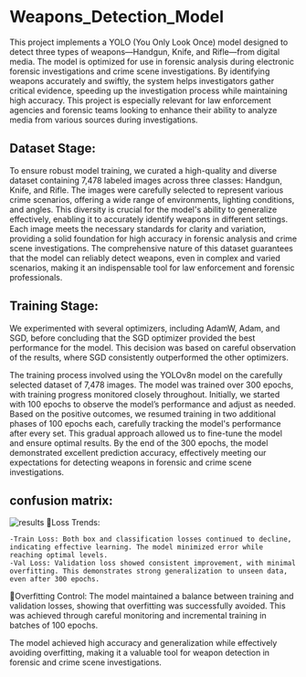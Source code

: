 # Weapons_Detection_Model
This project implements a YOLO (You Only Look Once) model designed to detect three types of weapons—Handgun, Knife, and Rifle—from digital media. The model is optimized for use in forensic analysis during electronic forensic investigations and crime scene investigations. By identifying weapons accurately and swiftly, the system helps investigators gather critical evidence, speeding up the investigation process while maintaining high accuracy. This project is especially relevant for law enforcement agencies and forensic teams looking to enhance their ability to analyze media from various sources during investigations.

## Dataset Stage:
To ensure robust model training, we curated a high-quality and diverse dataset containing 7,478 labeled images across three classes: Handgun, Knife, and Rifle. The images were carefully selected to represent various crime scenarios, offering a wide range of environments, lighting conditions, and angles. This diversity is crucial for the model's ability to generalize effectively, enabling it to accurately identify weapons in different settings. Each image meets the necessary standards for clarity and variation, providing a solid foundation for high accuracy in forensic analysis and crime scene investigations. The comprehensive nature of this dataset guarantees that the model can reliably detect weapons, even in complex and varied scenarios, making it an indispensable tool for law enforcement and forensic professionals.

## Training Stage:
We experimented with several optimizers, including AdamW, Adam, and SGD, before concluding that the SGD optimizer provided the best performance for the model. This decision was based on careful observation of the results, where SGD consistently outperformed the other optimizers.

The training process involved using the YOLOv8n model on the carefully selected dataset of 7,478 images. The model was trained over 300 epochs, with training progress monitored closely throughout. Initially, we started with 100 epochs to observe the model’s performance and adjust as needed. Based on the positive outcomes, we resumed training in two additional phases of 100 epochs each, carefully tracking the model's performance after every set. This gradual approach allowed us to fine-tune the model and ensure optimal results. By the end of the 300 epochs, the model demonstrated excellent prediction accuracy, effectively meeting our expectations for detecting weapons in forensic and crime scene investigations.

## confusion matrix:
![results](https://github.com/user-attachments/assets/92b4ea44-553c-4991-af96-ae2d46bb330c)
🔸Loss Trends:

    -Train Loss: Both box and classification losses continued to decline, indicating effective learning. The model minimized error while reaching optimal levels.
    -Val Loss: Validation loss showed consistent improvement, with minimal overfitting. This demonstrates strong generalization to unseen data, even after 300 epochs.
    
🔸Overfitting Control: The model maintained a balance between training and validation losses, showing that overfitting was successfully avoided. This was achieved through careful monitoring and incremental training in batches of 100 epochs.

The model achieved high accuracy and generalization while effectively avoiding overfitting, making it a valuable tool for weapon detection in forensic and crime scene investigations.
